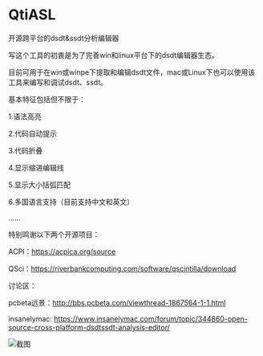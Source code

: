 # QtiASL
开源跨平台的dsdt&ssdt分析编辑器

写这个工具的初衷是为了完善win和linux平台下的dsdt编辑器生态。

目前可用于在win或winpe下提取和编辑dsdt文件，mac或Linux下也可以使用该工具来编写和调试dsdt、ssdt。


基本特征包括但不限于：

1.语法高亮

2.代码自动提示

3.代码折叠

4.显示缩进编辑线

5.显示大小括弧匹配

6.多国语言支持（目前支持中文和英文）

......

特别鸣谢以下两个开源项目：

ACPI：https://acpica.org/source

QSci：https://riverbankcomputing.com/software/qscintilla/download

讨论区：

pcbeta远景：http://bbs.pcbeta.com/viewthread-1867564-1-1.html

insanelymac: https://www.insanelymac.com/forum/topic/344860-open-source-cross-platform-dsdtssdt-analysis-editor/


![截图](https://github.com/ic005k/QtiASL/blob/master/qtiasl.png)
